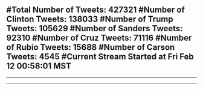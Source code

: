 #Total Number of Tweets: 427321 
#Number of Clinton Tweets: 138033
#Number of Trump Tweets: 105629
#Number of Sanders Tweets: 92310
#Number of Cruz Tweets: 71116
#Number of Rubio Tweets: 15688
#Number of Carson Tweets: 4545
#Current Stream Started at Fri Feb 12 00:58:01 MST
---
---
---
